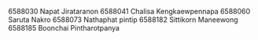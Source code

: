 6588030 Napat Jirataranon
6588041 Chalisa Kengkaewpennapa
6588060 Saruta Nakro
6588073 Nathaphat pintip
6588182 Sittikorn Maneewong 
6588185 Boonchai Pintharotpanya
